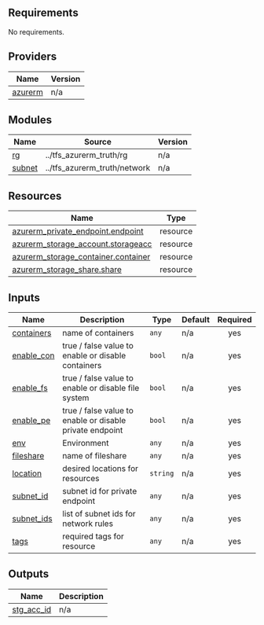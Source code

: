 <!-- BEGIN_TF_DOCS -->
## Requirements

No requirements.

## Providers

| Name | Version |
|------|---------|
| <a name="provider_azurerm"></a> [azurerm](#provider\_azurerm) | n/a |

## Modules

| Name | Source | Version |
|------|--------|---------|
| <a name="module_rg"></a> [rg](#module\_rg) | ../tfs_azurerm_truth/rg | n/a |
| <a name="module_subnet"></a> [subnet](#module\_subnet) | ../tfs_azurerm_truth/network | n/a |

## Resources

| Name | Type |
|------|------|
| [azurerm_private_endpoint.endpoint](https://registry.terraform.io/providers/hashicorp/azurerm/latest/docs/resources/private_endpoint) | resource |
| [azurerm_storage_account.storageacc](https://registry.terraform.io/providers/hashicorp/azurerm/latest/docs/resources/storage_account) | resource |
| [azurerm_storage_container.container](https://registry.terraform.io/providers/hashicorp/azurerm/latest/docs/resources/storage_container) | resource |
| [azurerm_storage_share.share](https://registry.terraform.io/providers/hashicorp/azurerm/latest/docs/resources/storage_share) | resource |

## Inputs

| Name | Description | Type | Default | Required |
|------|-------------|------|---------|:--------:|
| <a name="input_containers"></a> [containers](#input\_containers) | name of containers | `any` | n/a | yes |
| <a name="input_enable_con"></a> [enable\_con](#input\_enable\_con) | true / false value to enable or disable containers | `bool` | n/a | yes |
| <a name="input_enable_fs"></a> [enable\_fs](#input\_enable\_fs) | true / false value to enable or disable file system | `bool` | n/a | yes |
| <a name="input_enable_pe"></a> [enable\_pe](#input\_enable\_pe) | true / false value to enable or disable private endpoint | `bool` | n/a | yes |
| <a name="input_env"></a> [env](#input\_env) | Environment | `any` | n/a | yes |
| <a name="input_fileshare"></a> [fileshare](#input\_fileshare) | name of fileshare | `any` | n/a | yes |
| <a name="input_location"></a> [location](#input\_location) | desired locations for resources | `string` | n/a | yes |
| <a name="input_subnet_id"></a> [subnet\_id](#input\_subnet\_id) | subnet id for private endpoint | `any` | n/a | yes |
| <a name="input_subnet_ids"></a> [subnet\_ids](#input\_subnet\_ids) | list of subnet ids for network rules | `any` | n/a | yes |
| <a name="input_tags"></a> [tags](#input\_tags) | required tags for resource | `any` | n/a | yes |

## Outputs

| Name | Description |
|------|-------------|
| <a name="output_stg_acc_id"></a> [stg\_acc\_id](#output\_stg\_acc\_id) | n/a |
<!-- END_TF_DOCS -->